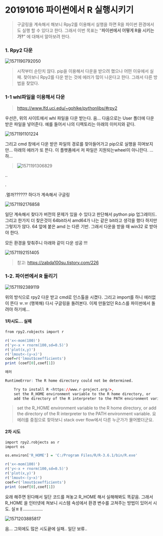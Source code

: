 

# 20191016 파이썬에서 R 실행시키기

> 구글링을 계속해서 해보니 Rpy2를 이용해서 실행을 하면 R을 파이썬 환경에서도 실행 할 수 있다고 한다. 그래서 이번 목표는 "**파이썬에서 어떻게 R을 시키는가?**" 에 대해서  알아보려 한다.



### 1. Rpy2 다운



![1571190792050](C:%5CUsers%5Cstudent%5CAppData%5CRoaming%5CTypora%5Ctypora-user-images%5C1571190792050.png)



> 시작부터 순탄치 않다. pip을 이용해서 다운을 받으려 했으나 어떤 이유에서 실패. 찾아보니 Rpy2를 다운 받는 것에 에러가 많이 나온다고 한다. 그래서 다른 방법을 찾았다.



### 1-1 whl파일을 이용해서 다운

>  https://www.lfd.uci.edu/~gohlke/pythonlibs/#rpy2

우선은, 위의 사이트에서 whl 파일을 다운 받는다. 음... 다음으로는 User 폴더에 다운받은 파일을 넣어준다. 예를 들어서 나의 디렉토리는 아래의 이미지와 같다.

![1571191101224](C:%5CUsers%5Cstudent%5CAppData%5CRoaming%5CTypora%5Ctypora-user-images%5C1571191101224.png)





그리고 cmd 창에서 다운 받은 파일의 경로를 찾아들어가고 pip으로 실행을 히며보지만... 아래의 에러가 또 뜬다. 이 플팻폼에서 저 파일은 지원되는wheel이 아니란다. ... 하...

> ![1571191306829](C:%5CUsers%5Cstudent%5CAppData%5CRoaming%5CTypora%5Ctypora-user-images%5C1571191306829.png)

..

.

.멀까?????? 하다가 계속해서 구글링 



![1571192176858](C:%5CUsers%5Cstudent%5CAppData%5CRoaming%5CTypora%5Ctypora-user-images%5C1571192176858.png)



일단 계속해서 찾다가 버전의 문제가 있을 수 있다고 판단해서 python pip 업그레이드. 그리고 한가지 더 찾은것이 64bit라서 amd64가 나는 같은 bit라고 생각을 했다 하지만 그렇지가 않다. 64 앞에 붙은 amd 는 다른 기반. 그래서 다운을 받을 때 win32 로 받아야 한다. 



모든 환경을 맞춰주니 아래와 같이 다운 성공 !!!



![1571192151405](C:%5CUsers%5Cstudent%5CAppData%5CRoaming%5CTypora%5Ctypora-user-images%5C1571192151405.png)



> 참고: https://zabda100su.tistory.com/226



### 1-2. 파이썬에서 R 돌리기



![1571192389119](C:%5CUsers%5Cstudent%5CAppData%5CRoaming%5CTypora%5Ctypora-user-images%5C1571192389119.png)



위의 방식으로 rpy2 다운 받고 cmd로 인스톨을 시켰다. 그리고 import를 하니 에러없이 뜬다 ㅠ.ㅠ (행복해) 다시 구글링을 돌려본다. 이제 만들었던 R소스를 파이썬에서 돌려야 하기에...

#### 1차시도... 실패

```r
from rpy2.robjects import r

r('x<-mom(100)')
r('y<-x + rnorm(100,sd=0.5)')
r('plot(x,y)')
r('lmout<-(y~x)')
coef=r('lmout$ceefficients')
print (coef[0],coef[1])

에러

RuntimeError: The R home directory could not be determined.

    Try to install R <https://www.r-project.org/>,
    set the R_HOME environment variable to the R home directory, or
    add the directory of the R interpreter to the PATH environment variable.

```



> set the R_HOME environment variable to the R home directory, or
> add the directory of the R interpreter to the PATH environment variable. 요 에러를 중점으로 찾아보니 stack over flow에서 다른 누군가가 물어봤더군요.



#### 2차 시도

```r
import rpy2.robjects as r
import os

os.environ['R_HOME'] = 'C:/Program Files/R/R-3.6.1/bin/R.exe'

r('x<-mom(100)')
r('y<-x + rnorm(100,sd=0.5)')
r('plot(x,y)')
r('lmout<-(y~x)')
coef=r('lmout$ceefficients')
print (coef[0],coef[1])
```



요래 해주면 된다해서 일단 코드를 쳐놓고 R_HOME 해서 실해해봐도 똑같음. 그래서 R_HOME 을 인터넷에 쳐보니 시스템 속성에서 환경 변수를 고쳐주는 방법이 있어서 시도. 실ㅍㅐ................



![1571203885817](C:%5CUsers%5Cstudent%5CAppData%5CRoaming%5CTypora%5Ctypora-user-images%5C1571203885817.png)



음... 그외에도 많은 시도끝에 실패.. 일단 보류..